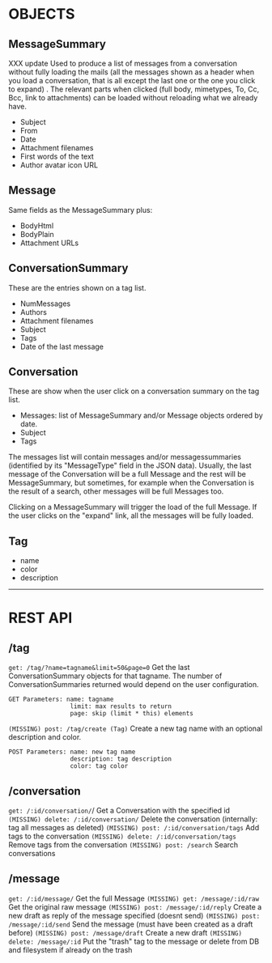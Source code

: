 # OBJECTS

## MessageSummary
XXX update
Used to produce a list of messages from a conversation without
fully loading the mails (all the messages shown as a header when you load a
conversation, that is all except the last one or the one you click to expand) .
The relevant parts when clicked (full body, mimetypes, To, Cc, Bcc, link to
attachments) can be loaded without reloading what we already have.

- Subject
- From
- Date
- Attachment filenames
- First words of the text
- Author avatar icon URL

## Message
Same fields as the MessageSummary plus:

- BodyHtml
- BodyPlain
- Attachment URLs

## ConversationSummary
These are the entries shown on a tag list.

- NumMessages
- Authors
- Attachment filenames
- Subject
- Tags
- Date of the last message

## Conversation
These are show when the user click on a conversation summary on the tag list. 

- Messages: list of MessageSummary and/or Message objects ordered by date.
- Subject
- Tags

The messages list will contain messages and/or messagessummaries (identified by
its "MessageType" field in the JSON data). Usually, the last message of the
Conversation will be a full Message and the rest will be MessageSummary, but
sometimes, for example when the Conversation is the result of a search, other
messages will be full Messages too.

Clicking on a MessageSummary will trigger the load of the full Message. If the
user clicks on the "expand" link, all the messages will be fully loaded.


## Tag
- name
- color
- description

-------------------------------------------------------------------------

# REST API

## /tag
`get: /tag/?name=tagname&limit=50&page=0`
    Get the last ConversationSummary objects for that tagname. The number of
    ConversationSummaries returned would depend on the user configuration.

    GET Parameters: name: tagname
                     limit: max results to return
                     page: skip (limit * this) elements

`(MISSING) post: /tag/create (Tag)`
    Create a new tag name with an optional description and color.

    POST Parameters: name: new tag name
                     description: tag description
                     color: tag color
        

## /conversation
`get: /:id/conversation/`/
    Get a Conversation with the specified id
`(MISSING) delete: /:id/conversation/`
    Delete the conversation (internally: tag all messages as deleted)
`(MISSING) post: /:id/conversation/tags`
    Add tags to the conversation
`(MISSING) delete: /:id/conversation/tags`
    Remove tags from the conversation
`(MISSING) post: /search`
    Search conversations

## /message
`get: /:id/message/`
    Get the full Message
`(MISSING) get: /message/:id/raw`
    Get the original raw message
`(MISSING) post: /message/:id/reply`
    Create a new draft as reply of the message specified (doesnt send)
`(MISSING) post: /message/:id/send`
    Send the message (must have been created as a draft before)
`(MISSING) post: /message/draft`
    Create a new draft
`(MISSING) delete: /message/:id`
    Put the "trash" tag to the message or delete from DB and filesystem if
    already on the trash

